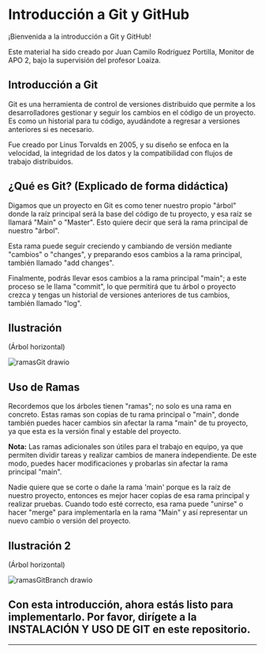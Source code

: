 # Introducción a Git y GitHub

¡Bienvenida a la introducción a Git y GitHub!

Este material ha sido creado por Juan Camilo Rodríguez Portilla, Monitor de APO 2, bajo la supervisión del profesor Loaiza.

## Introducción a Git

Git es una herramienta de control de versiones distribuido que permite a los desarrolladores gestionar y seguir los cambios en el código de un proyecto. Es como un historial para tu código, ayudándote a regresar a versiones anteriores si es necesario.

Fue creado por Linus Torvalds en 2005, y su diseño se enfoca en la velocidad, la integridad de los datos y la compatibilidad con flujos de trabajo distribuidos.

## ¿Qué es Git? (Explicado de forma didáctica)

Digamos que un proyecto en Git es como tener nuestro propio "árbol" donde la raíz principal será la base del código de tu proyecto, y esa raíz se llamará "Main" o "Master". Esto quiere decir que será la rama principal de nuestro "árbol".

Esta rama puede seguir creciendo y cambiando de versión mediante "cambios" o "changes", y preparando esos cambios a la rama principal, también llamado "add changes".

Finalmente, podrás llevar esos cambios a la rama principal "main"; a este proceso se le llama "commit", lo que permitirá que tu árbol o proyecto crezca y tengas un historial de versiones anteriores de tus cambios, también llamado "log".

## Ilustración

(Árbol horizontal)


![ramasGit drawio](https://github.com/user-attachments/assets/0e02afe8-e7d7-4a55-96a4-8b44f250199b)




## Uso de Ramas 

Recordemos que los árboles tienen "ramas"; no solo es una rama en concreto. Estas ramas son copias de tu rama principal o "main", donde también puedes hacer cambios sin afectar la rama "main" de tu proyecto, ya que esta es la versión final y estable del proyecto.

**Nota:** Las ramas adicionales son útiles para el trabajo en equipo, ya que permiten dividir tareas y realizar cambios de manera independiente. De este modo, puedes hacer modificaciones y probarlas sin afectar la rama principal "main".

Nadie quiere que se corte o dañe la rama 'main' porque es la raíz de nuestro proyecto, entonces es mejor hacer copias de esa rama principal y realizar pruebas. Cuando todo esté correcto, esa rama puede "unirse" o hacer "merge" para implementarla en la rama "Main" y así representar un nuevo cambio o versión del proyecto.

## Ilustración 2

(Árbol horizontal)

![ramasGitBranch drawio](https://github.com/user-attachments/assets/0dcc327b-4f2d-477d-aad7-10ae4e1d23ec)


## Con esta introducción, ahora estás listo para implementarlo. Por favor, dirígete a la **INSTALACIÓN Y USO DE GIT** en este repositorio.

---

